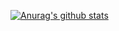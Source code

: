 [![Anurag's github stats](https://github-readme-stats.vercel.app/api?username=caofanCPU&show_icons=true&theme=tokyonight)](https://github.com/anuraghazra/github-readme-stats)
